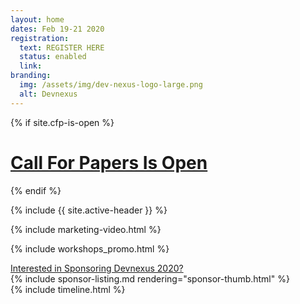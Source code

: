 ```yaml
---
layout: home
dates: Feb 19-21 2020
registration:
  text: REGISTER HERE
  status: enabled
  link:
branding:
  img: /assets/img/dev-nexus-logo-large.png
  alt: Devnexus
---
```


{% if site.cfp-is-open %}
  <div class="featured-header">
    <h1 class="top-intro"><a href="/call-for-papers">Call For Papers Is Open</a></h1>
  </div>
{% endif %}

{% include {{ site.active-header }} %}

{% include marketing-video.html %}

{% include workshops_promo.html %} 

<div class="row">
<a name="sponsorlist"></a>
      <div class="featured-header">
        <a class="action-header" href="https://ajug.typeform.com/to/BTa7bZ">Interested in Sponsoring Devnexus 2020?</a>
      </div>
{% include sponsor-listing.md rendering="sponsor-thumb.html" %}
</div>
<div>
<a name="timeline"></a>
{% include timeline.html %}
</div>

